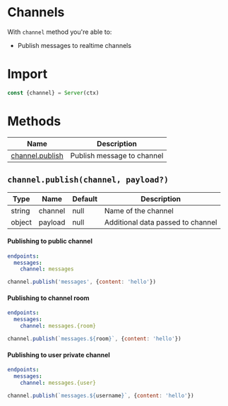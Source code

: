 # Channels

With `channel` method you're able to:

- Publish messages to realtime channels

# Import

```js
const {channel} = Server(ctx)
```

# Methods

| Name                                              | Description                |
| ------------------------------------------------- | -------------------------- |
| [channel.publish](#channelpublishchannel-payload) | Publish message to channel |


## `channel.publish(channel, payload?)`

| Type   | Name    | Default | Description                       |
| ------ | ------- | ------- | --------------------------------- |
| string | channel | null    | Name of the channel               |
| object | payload | null    | Additional data passed to channel |

#### Publishing to public channel

```yaml
endpoints:
  messages:
    channel: messages
```

```js
channel.publish('messages', {content: 'hello'})
```

#### Publishing to channel room

```yaml
endpoints:
  messages:
    channel: messages.{room}
```

```js
channel.publish(`messages.${room}`, {content: 'hello'})
```

#### Publishing to user private channel

```yaml
endpoints:
  messages:
    channel: messages.{user}
```

```js
channel.publish(`messages.${username}`, {content: 'hello'})
```
